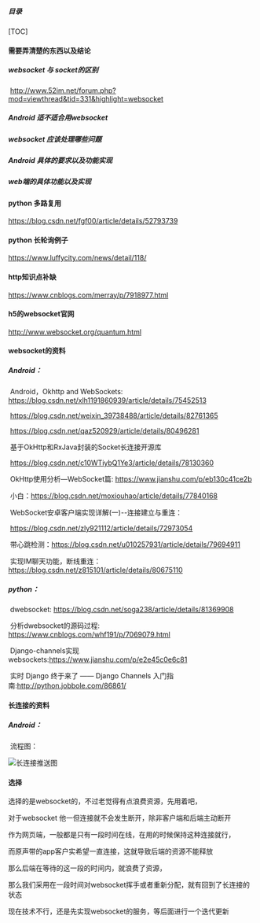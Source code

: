 ##### 目录

[TOC]



#### 需要弄清楚的东西以及结论

##### 	websocket 与 socket的区别

​	http://www.52im.net/forum.php?mod=viewthread&tid=331&highlight=websocket

##### 	Android 适不适合用websocket

##### 	websocket 应该处理哪些问题

##### 	Android 具体的要求以及功能实现

##### 	web端的具体功能以及实现





#### python 多路复用

https://blog.csdn.net/fgf00/article/details/52793739



#### python 长轮询例子

https://www.luffycity.com/news/detail/118/



#### http知识点补缺

https://www.cnblogs.com/merray/p/7918977.html



#### h5的websocket官网

http://www.websocket.org/quantum.html



#### websocket的资料

##### 	Android：

​		Android，Okhttp and WebSockets: https://blog.csdn.net/xlh1191860939/article/details/75452513

​		https://blog.csdn.net/weixin_39738488/article/details/82761365

​		https://blog.csdn.net/qaz520929/article/details/80496281

​		基于OkHttp和RxJava封装的Socket长连接开源库

​		https://blog.csdn.net/c10WTiybQ1Ye3/article/details/78130360



​		OkHttp使用分析—WebSocket篇: https://www.jianshu.com/p/eb130c41ce2b

​		小白：https://blog.csdn.net/moxiouhao/article/details/77840168

​		WebSocket安卓客户端实现详解(一)--连接建立与重连：

​		https://blog.csdn.net/zly921112/article/details/72973054

​		带心跳检测：https://blog.csdn.net/u010257931/article/details/79694911

​		实现IM聊天功能，断线重连：https://blog.csdn.net/z815101/article/details/80675110

##### 	python：

​	dwebsocket: https://blog.csdn.net/soga238/article/details/81369908

​	分析dwebsocket的源码过程: https://www.cnblogs.com/whf191/p/7069079.html

​	Django-channels实现websockets:https://www.jianshu.com/p/e2e45c0e6c81

​	实时 Django 终于来了 —— Django Channels 入门指南:http://python.jobbole.com/86861/



#### 长连接的资料

##### 	Android：

​	流程图：

![长连接推送图](E:\Users\KevinLeak\Documents\GitHub\CattleIM\IM软件资料\架构分析\推送架构\长连接推送图.jpg)



#### 选择

选择的是websocket的，不过老觉得有点浪费资源，先用着吧，

对于websocket 他一但连接就不会发生断开，除非客户端和后端主动断开

作为网页端，一般都是只有一段时间在线，在用的时候保持这种连接就行，

而原声带的app客户实希望一直连接，这就导致后端的资源不能释放

那么后端在等待的这一段的时间内，就浪费了资源，

 那么我们采用在一段时间对websocket挥手或者重新分配，就有回到了长连接的状态



现在技术不行，还是先实现websocket的服务，等后面进行一个迭代更新

